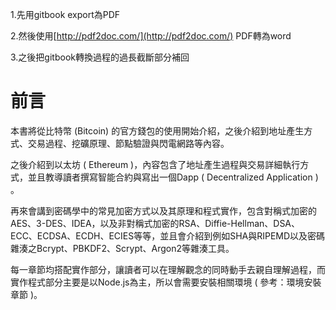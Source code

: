 1.先用gitbook export為PDF

2.然後使用[http://pdf2doc.com/](http://pdf2doc.com/)  PDF轉為word

3.之後把gitbook轉換過程的過長截斷部分補回

# 

# 前言

本書將從比特幣 \(Bitcoin\) 的官方錢包的使用開始介紹，之後介紹到地址產生方式、交易過程、挖礦原理、節點驗證與閃電網路等內容。

之後介紹到以太坊 \( Ethereum \)，內容包含了地址產生過程與交易詳細執行方式，並且教導讀者撰寫智能合約與寫出一個Dapp \( Decentralized Application \) 。

再來會講到密碼學中的常見加密方式以及其原理和程式實作，包含對稱式加密的AES、3-DES、IDEA，以及非對稱式加密的RSA、Diffie-Hellman、DSA、ECC、ECDSA、ECDH、ECIES等等，並且會介紹到例如SHA與RIPEMD以及密碼雜湊之Bcrypt、PBKDF2、Scrypt、Argon2等雜湊工具。

每一章節均搭配實作部分，讓讀者可以在理解觀念的同時動手去親自理解過程，而實作程式部分主要是以Node.js為主，所以會需要安裝相關環境 \( 參考：環境安裝章節 \)。

